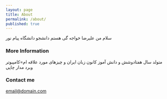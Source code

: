 ```yaml
---
layout: page
title: About
permalink: /about/
published: true
---
```


سلام من علیرضا خواجه گی هستم دانشجو دانشگاه پیام نور 

### More Information

متولد سال هفتادوشش و دانش آموز کانون زبان ایران و چیزهای مورد علاقه ام=کامپیوتر وبرد مدار چاپی

### Contact me

[email@domain.com](mailto:email@domain.com)
